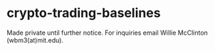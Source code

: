 # crypto-trading-baselines

Made private until further notice. For inquiries email Willie McClinton (wbm3(at)mit.edu).

